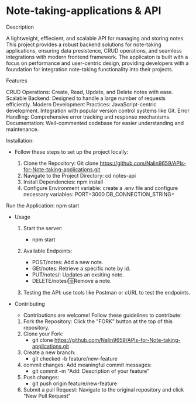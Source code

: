 # Note-taking-applications & API

Description

A lightweight, effiecient, and scalable API for managing and storing notes. This project provides a robust backend solutions for note-taking applications, ensuring data presistence, CRUD operations, and seamless integrations with modern frontend framework.
The applicaton is built with a focus on performance and user-centric design, providing developers with a foundation for integration note-taking functionality into their projects.


Features

CRUD Operations: Create, Read, Update, and Delete notes with ease.
Scalable Backend: Designed to handle a large number of requests efficiently.
Modern Development Practices:
JavaScript-centric development.
Integration with popular version control systems like Git.
Error Handling: Comprehensive error tracking and response mechanisms.
Documentation: Well-commented codebase for easier understanding and maintenance.

Installation:

* Follow these steps to set up the project locally:

  1. Clone the Repository: Git clone https://github.com/Nalin9659/APIs-for-Note-taking-applications.git
  2. Navigate to the Project Directory: cd notes-api
  3. Install Dependencies: npm install
  4. Configure Environment variable: create a .env file and configure necessary 
     variables:  PORT=3000
     DB_CONNECTION_STRING=<Your database connection string>

Run the Application: npm start

* Usage

  1. Start the server:
     - npm start
  2. Available Endpoints:

     - POST/notes: Add a new note.
     - GEt/notes: Retrieve a specific note by id.
     - PUT/notes/: Updates an exsiting note.
     - DELETE/notes/:id:Remove a note.

  3. Testing the API: use tools like Postman or cURL to test the endpoints.


* Contributing
  - Contributions are welcome! Follow these guidelines to contribute:

  1. Fork the Repository: Click the "FORK" button at the top of this repository.
  2. Clone your Fork:
     - git clone https://github.com/Nalin9659/APIs-for-Note-taking-applications.git
  3. Create a new branch:
     - git checked -b feature/new-feature
  4. commit changes: Add meaningful commit messages:
     - git commit -m "Add: Description of your feature" 
  5. Push changes:
     - git push origin feature/new-feature
  6. Submit a pull Request: Navigate to the original repository and click "New Pull Request"

